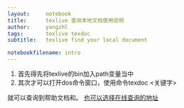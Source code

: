 ```yaml
---
layout:     notebook
title:      texlive 查询本地文档使用说明
author:     yangzhl
tags: 		texlive texdoc
subtitle:   texlive find your local document

notebookfilename: intro
---
```




1. 首先得先将texlive的bin加入path变量当中
2. 其次才可以打开dos命令窗口，使用命令texdoc <关键字>

就可以查询到帮助文档和。
[也可以选择在线查询的地址](http://texdoc.net/)